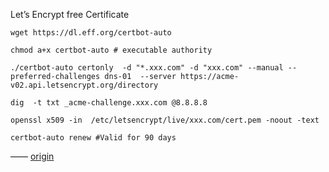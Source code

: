 Let’s Encrypt free Certificate

```
wget https://dl.eff.org/certbot-auto

chmod a+x certbot-auto # executable authority

./certbot-auto certonly  -d "*.xxx.com" -d "xxx.com" --manual --preferred-challenges dns-01  --server https://acme-v02.api.letsencrypt.org/directory

dig  -t txt _acme-challenge.xxx.com @8.8.8.8

openssl x509 -in  /etc/letsencrypt/live/xxx.com/cert.pem -noout -text

certbot-auto renew #Valid for 90 days

```


 —— [origin](https://www.hi-linux.com/posts/6968.html)